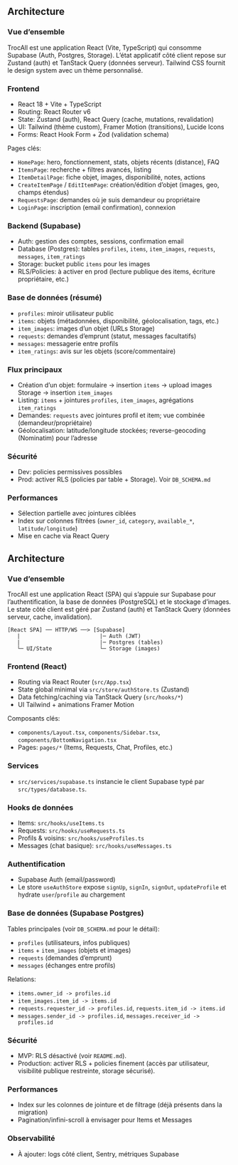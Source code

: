 ## Architecture

### Vue d’ensemble

TrocAll est une application React (Vite, TypeScript) qui consomme Supabase (Auth, Postgres, Storage). L’état applicatif côté client repose sur Zustand (auth) et TanStack Query (données serveur). Tailwind CSS fournit le design system avec un thème personnalisé.

### Frontend
- React 18 + Vite + TypeScript
- Routing: React Router v6
- State: Zustand (auth), React Query (cache, mutations, revalidation)
- UI: Tailwind (thème custom), Framer Motion (transitions), Lucide Icons
- Forms: React Hook Form + Zod (validation schema)

Pages clés:
- `HomePage`: hero, fonctionnement, stats, objets récents (distance), FAQ
- `ItemsPage`: recherche + filtres avancés, listing
- `ItemDetailPage`: fiche objet, images, disponibilité, notes, actions
- `CreateItemPage` / `EditItemPage`: création/édition d’objet (images, geo, champs étendus)
- `RequestsPage`: demandes où je suis demandeur ou propriétaire
- `LoginPage`: inscription (email confirmation), connexion

### Backend (Supabase)
- Auth: gestion des comptes, sessions, confirmation email
- Database (Postgres): tables `profiles`, `items`, `item_images`, `requests`, `messages`, `item_ratings`
- Storage: bucket public `items` pour les images
- RLS/Policies: à activer en prod (lecture publique des items, écriture propriétaire, etc.)

### Base de données (résumé)
- `profiles`: miroir utilisateur public
- `items`: objets (métadonnées, disponibilité, géolocalisation, tags, etc.)
- `item_images`: images d’un objet (URLs Storage)
- `requests`: demandes d’emprunt (statut, messages facultatifs)
- `messages`: messagerie entre profils
- `item_ratings`: avis sur les objets (score/commentaire)

### Flux principaux
- Création d’un objet: formulaire → insertion `items` → upload images Storage → insertion `item_images`
- Listing: `items` + jointures `profiles`, `item_images`, agrégations `item_ratings`
- Demandes: `requests` avec jointures profil et item; vue combinée (demandeur/propriétaire)
- Géolocalisation: latitude/longitude stockées; reverse-geocoding (Nominatim) pour l’adresse

### Sécurité
- Dev: policies permissives possibles
- Prod: activer RLS (policies par table + Storage). Voir `DB_SCHEMA.md`

### Performances
- Sélection partielle avec jointures ciblées
- Index sur colonnes filtrées (`owner_id`, `category`, `available_*`, `latitude/longitude`)
- Mise en cache via React Query

## Architecture

### Vue d’ensemble
TrocAll est une application React (SPA) qui s’appuie sur Supabase pour l’authentification, la base de données (PostgreSQL) et le stockage d’images. Le state côté client est géré par Zustand (auth) et TanStack Query (données serveur, cache, invalidation).

```
[React SPA] ── HTTP/WS ──> [Supabase]
   |                         |─ Auth (JWT)
   |                         |─ Postgres (tables)
   └─ UI/State               └─ Storage (images)
```

### Frontend (React)
- Routing via React Router (`src/App.tsx`)
- State global minimal via `src/store/authStore.ts` (Zustand)
- Data fetching/caching via TanStack Query (`src/hooks/*`)
- UI Tailwind + animations Framer Motion

Composants clés:
- `components/Layout.tsx`, `components/Sidebar.tsx`, `components/BottomNavigation.tsx`
- Pages: `pages/*` (Items, Requests, Chat, Profiles, etc.)

### Services
- `src/services/supabase.ts` instancie le client Supabase typé par `src/types/database.ts`.

### Hooks de données
- Items: `src/hooks/useItems.ts`
- Requests: `src/hooks/useRequests.ts`
- Profils & voisins: `src/hooks/useProfiles.ts`
- Messages (chat basique): `src/hooks/useMessages.ts`

### Authentification
- Supabase Auth (email/password)
- Le store `useAuthStore` expose `signUp`, `signIn`, `signOut`, `updateProfile` et hydrate `user`/`profile` au chargement

### Base de données (Supabase Postgres)
Tables principales (voir `DB_SCHEMA.md` pour le détail):
- `profiles` (utilisateurs, infos publiques)
- `items` + `item_images` (objets et images)
- `requests` (demandes d’emprunt)
- `messages` (échanges entre profils)

Relations:
- `items.owner_id -> profiles.id`
- `item_images.item_id -> items.id`
- `requests.requester_id -> profiles.id`, `requests.item_id -> items.id`
- `messages.sender_id -> profiles.id`, `messages.receiver_id -> profiles.id`

### Sécurité
- MVP: RLS désactivé (voir `README.md`).
- Production: activer RLS + policies finement (accès par utilisateur, visibilité publique restreinte, storage sécurisé).

### Performances
- Index sur les colonnes de jointure et de filtrage (déjà présents dans la migration)
- Pagination/infini-scroll à envisager pour Items et Messages

### Observabilité
- À ajouter: logs côté client, Sentry, métriques Supabase


